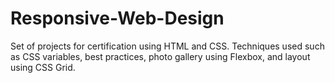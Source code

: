 # Responsive-Web-Design
Set of projects for certification using HTML and CSS. Techniques used such as CSS variables, best practices, photo gallery using Flexbox, and layout using CSS Grid.
